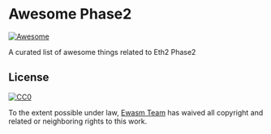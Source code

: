 # Awesome Phase2

[![Awesome](https://awesome.re/badge.svg)](https://awesome.re)

A curated list of awesome things related to Eth2 Phase2

## License

[![CC0](http://mirrors.creativecommons.org/presskit/buttons/88x31/svg/cc-zero.svg)](https://creativecommons.org/publicdomain/zero/1.0/)

To the extent possible under law, [Ewasm Team](https://github.com/ewasm) has waived all copyright and related or neighboring rights to this work.
